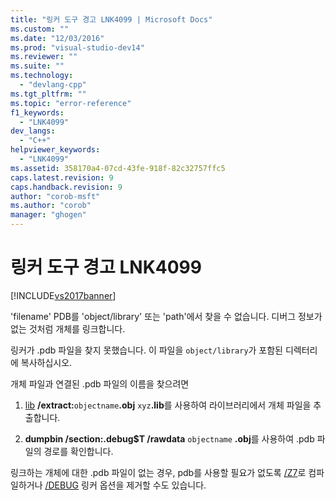 ```yaml
---
title: "링커 도구 경고 LNK4099 | Microsoft Docs"
ms.custom: ""
ms.date: "12/03/2016"
ms.prod: "visual-studio-dev14"
ms.reviewer: ""
ms.suite: ""
ms.technology: 
  - "devlang-cpp"
ms.tgt_pltfrm: ""
ms.topic: "error-reference"
f1_keywords: 
  - "LNK4099"
dev_langs: 
  - "C++"
helpviewer_keywords: 
  - "LNK4099"
ms.assetid: 358170a4-07cd-43fe-918f-82c32757ffc5
caps.latest.revision: 9
caps.handback.revision: 9
author: "corob-msft"
ms.author: "corob"
manager: "ghogen"
---
```

# 링커 도구 경고 LNK4099
[!INCLUDE[vs2017banner](../../assembler/inline/includes/vs2017banner.md)]

'filename' PDB를 'object\/library' 또는 'path'에서 찾을 수 없습니다. 디버그 정보가 없는 것처럼 개체를 링크합니다.  
  
 링커가 .pdb 파일을 찾지 못했습니다.  이 파일을 `object/library`가 포함된 디렉터리에 복사하십시오.  
  
 개체 파일과 연결된 .pdb 파일의 이름을 찾으려면  
  
1.  [lib](../../build/reference/lib-reference.md) **\/extract:**`objectname`**.obj** `xyz`**.lib**를 사용하여 라이브러리에서 개체 파일을 추출합니다.  
  
2.  **dumpbin \/section:.debug$T \/rawdata**  `objectname` **.obj**를 사용하여 .pdb 파일의 경로를 확인합니다.  
  
 링크하는 개체에 대한 .pdb 파일이 없는 경우, pdb를 사용할 필요가 없도록 [\/Z7](../../build/reference/z7-zi-zi-debug-information-format.md)로 컴파일하거나 [\/DEBUG](../../build/reference/debug-generate-debug-info.md) 링커 옵션을 제거할 수도 있습니다.